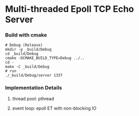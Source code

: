 # Multi-threaded Epoll TCP Echo Server

### Build with cmake
```
# Debug (Release)
mkdir -p _build/Debug
cd _build/Debug
cmake -DCMAKE_BUILD_TYPE=Debug ../..
cd -
make -C _build/Debug
# run
./_build/Debug/server 1337
```

### Implementation Details

1. thread pool: pthread

2. event loop: epoll ET with non-blocking IO
